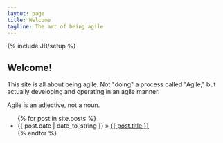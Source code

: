 ```yaml
---
layout: page
title: Welcome
tagline: The art of being agile
---
```

{% include JB/setup %}

## Welcome!

This site is all about being agile. Not "doing" a process called "Agile," but actually developing and operating in an agile manner.

Agile is an adjective, not a noun.

<ul class="posts">
  {% for post in site.posts %}
    <li><span>{{ post.date | date_to_string }}</span> &raquo; <a href="{{ BASE_PATH }}{{ post.url }}">{{ post.title }}</a></li>
  {% endfor %}
</ul>
